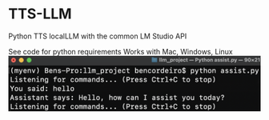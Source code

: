 # TTS-LLM
Python TTS localLLM with the common LM Studio API

See code for python requirements
Works with Mac, Windows, Linux
![alt text](https://github.com/bencordeiro/TTS-LLM/blob/main/demo.png)


